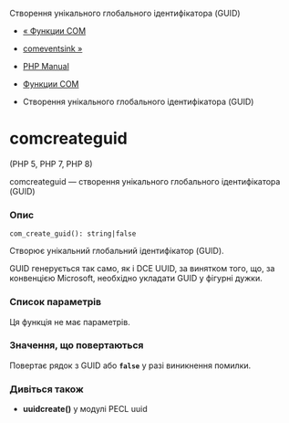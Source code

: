 Створення унікального глобального ідентифікатора (GUID)

-   [« Функции COM](ref.com.html)
    
-   [comeventsink »](function.com-event-sink.html)
    
-   [PHP Manual](index.html)
    
-   [Функции COM](ref.com.html)
    
-   Створення унікального глобального ідентифікатора (GUID)
    

# comcreateguid

(PHP 5, PHP 7, PHP 8)

comcreateguid — створення унікального глобального ідентифікатора (GUID)

### Опис

```methodsynopsis
com_create_guid(): string|false
```

Створює унікальний глобальний ідентифікатор (GUID).

GUID генерується так само, як і DCE UUID, за винятком того, що, за конвенцією Microsoft, необхідно укладати GUID у фігурні дужки.

### Список параметрів

Ця функція не має параметрів.

### Значення, що повертаються

Повертає рядок з GUID або **`false`** у разі виникнення помилки.

### Дивіться також

-   **uuidcreate()** у модулі PECL uuid